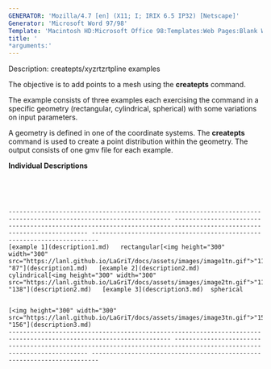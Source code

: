 ```yaml
---
GENERATOR: 'Mozilla/4.7 [en] (X11; I; IRIX 6.5 IP32) [Netscape]'
Generator: 'Microsoft Word 97/98'
Template: 'Macintosh HD:Microsoft Office 98:Templates:Web Pages:Blank Web Page'
title: '
*arguments:'
---
```


 Description: createpts/xyzrtzrtpline examples

  The objective is to add points to a mesh using the **createpts**
  command.
 
  The example consists of three examples each exercising the command
  in a specific geometry (rectangular, cylindrical, spherical) with
  some variations on input parameters.
 
  A geometry is defined in one of the coordinate systems. The
  **createpts** command is used to create a point distribution within
  the geometry. The output consists of one gmv file for each example.
 
  **Individual Descriptions**

   

   
 
    ------------------------------------------------------------------------------------------------------------------- -------------------------------------------------------------------------------------------------------------------- ------------------------------------------------------------------------
    [example 1](description1.md)   rectangular[<img height="300" width="300" src="https://lanl.github.io/LaGriT/docs/assets/images/image1tn.gif">"112" "87"](description1.md)   [example 2](description2.md)   cylindrical[<img height="300" width="300" src="https://lanl.github.io/LaGriT/docs/assets/images/image2tn.gif">"116" "138"](description2.md)   [example 3](description3.md)  spherical

                                                                                                                                                                                                                                             [<img height="300" width="300" src="https://lanl.github.io/LaGriT/docs/assets/images/image3tn.gif">"159" "156"](description3.md)
    ------------------------------------------------------------------------------------------------------------------- -------------------------------------------------------------------------------------------------------------------- ------------------------------------------------------------------------
 
